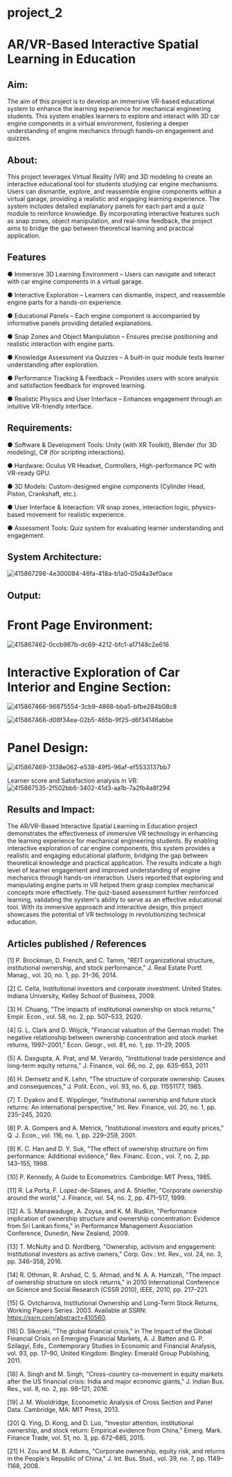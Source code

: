 # project_2

# AR/VR-Based Interactive Spatial Learning in Education
## Aim:
The aim of this project is to develop an immersive VR-based educational system to enhance the learning experience for mechanical engineering students. This system enables learners to explore and interact with 3D car engine components in a virtual environment, fostering a deeper understanding of engine mechanics through hands-on engagement and quizzes.

## About:
This project leverages Virtual Reality (VR) and 3D modeling to create an interactive educational tool for students studying car engine mechanisms. Users can dismantle, explore, and reassemble engine components within a virtual garage, providing a realistic and engaging learning experience. The system includes detailed explanatory panels for each part and a quiz module to reinforce knowledge. By incorporating interactive features such as snap zones, object manipulation, and real-time feedback, the project aims to bridge the gap between theoretical learning and practical application.

## Features
● Immersive 3D Learning Environment – Users can navigate and interact with car engine components in a virtual garage.

● Interactive Exploration – Learners can dismantle, inspect, and reassemble engine parts for a hands-on experience.

● Educational Panels – Each engine component is accompanied by informative panels providing detailed explanations.

● Snap Zones and Object Manipulation – Ensures precise positioning and realistic interaction with engine parts.

● Knowledge Assessment via Quizzes – A built-in quiz module tests learner understanding after exploration.

● Performance Tracking & Feedback – Provides users with score analysis and satisfaction feedback for improved learning.

● Realistic Physics and User Interface – Enhances engagement through an intuitive VR-friendly interface.

## Requirements:
● Software & Development Tools: Unity (with XR Toolkit), Blender (for 3D modeling), C# (for scripting interactions).

● Hardware: Oculus VR Headset, Controllers, High-performance PC with VR-ready GPU.

● 3D Models: Custom-designed engine components (Cylinder Head, Piston, Crankshaft, etc.).

● User Interface & Interaction: VR snap zones, interaction logic, physics-based movement for realistic experience.

● Assessment Tools: Quiz system for evaluating learner understanding and engagement.

## System Architecture:

![415867298-4e300084-46fa-418a-b1a0-05d4a3ef0ace](https://github.com/user-attachments/assets/e64b54f6-ef98-4f8e-aec3-642f2996b934)

## Output:
# Front Page Environment:
![415867462-0ccb967b-dc69-4212-bfc1-a17148c2e616](https://github.com/user-attachments/assets/5142e34f-be98-41ad-93e1-c155bf854a19)


# Interactive Exploration of Car Interior and Engine Section:
![415867466-96875554-3cb9-4868-bba5-bfbe284b08c8](https://github.com/user-attachments/assets/e3aa7a09-7c12-4d8c-9099-4df5d21d3144)


![415867468-d08f34ea-02b5-465b-9f25-d6f34146abbe](https://github.com/user-attachments/assets/def9a8f8-f15e-4590-94a8-431d6a663836)


# Panel Design:
![415867469-3138e062-e538-49f5-96af-ef5533137bb7](https://github.com/user-attachments/assets/61d3650f-3522-473a-b592-914f10346ea6)


Learner score and Satisfaction analysis in VR:
![415867535-2f502bb6-3402-41d3-aa1b-7a2fb4a8f294](https://github.com/user-attachments/assets/986d039c-6e4e-472a-b0f7-c90e5ed26573)

## Results and Impact:
The AR/VR-Based Interactive Spatial Learning in Education project demonstrates the effectiveness of immersive VR technology in enhancing the learning experience for mechanical engineering students. By enabling interactive exploration of car engine components, this system provides a realistic and engaging educational platform, bridging the gap between theoretical knowledge and practical application. The results indicate a high level of learner engagement and improved understanding of engine mechanics through hands-on interaction. Users reported that exploring and manipulating engine parts in VR helped them grasp complex mechanical concepts more effectively. The quiz-based assessment further reinforced learning, validating the system's ability to serve as an effective educational tool. With its immersive approach and interactive design, this project showcases the potential of VR technology in revolutionizing technical education.

## Articles published / References
[1] P. Brockman, D. French, and C. Tamm, "REIT organizational structure, institutional ownership, and stock performance," J. Real Estate Portf. Manag., vol. 20, no. 1, pp. 21–36, 2014.

[2] C. Cella, Institutional investors and corporate investment. United States: Indiana University, Kelley School of Business, 2009.

[3] H. Chuang, "The impacts of institutional ownership on stock returns," Empir. Econ., vol. 58, no. 2, pp. 507–533, 2020.

[4] G. L. Clark and D. Wójcik, "Financial valuation of the German model: The negative relationship between ownership concentration and stock market returns, 1997–2001," Econ. Geogr., vol. 81, no. 1, pp. 11–29, 2005

[5] A. Dasgupta, A. Prat, and M. Verardo, "Institutional trade persistence and long-term equity returns," J. Finance, vol. 66, no. 2, pp. 635–653, 2011

[6] H. Demsetz and K. Lehn, "The structure of corporate ownership: Causes and consequences," J. Polit. Econ., vol. 93, no. 6, pp. 11551177, 1985.

[7] T. Dyakov and E. Wipplinger, "Institutional ownership and future stock returns: An international perspective," Int. Rev. Finance, vol. 20, no. 1, pp. 235–245, 2020.

[8] P. A. Gompers and A. Metrick, "Institutional investors and equity prices," Q. J. Econ., vol. 116, no. 1, pp. 229–259, 2001.

[9] K. C. Han and D. Y. Suk, "The effect of ownership structure on firm performance: Additional evidence," Rev. Financ. Econ., vol. 7, no. 2, pp. 143–155, 1998.

[10] P. Kennedy, A Guide to Econometrics. Cambridge: MIT Press, 1985.

[11] R. La Porta, F. Lopez-de-Silanes, and A. Shleifer, "Corporate ownership around the world," J. Finance, vol. 54, no. 2, pp. 471–517, 1999.

[12] A. S. Manawaduge, A. Zoysa, and K. M. Rudkin, "Performance implication of ownership structure and ownership concentration: Evidence from Sri Lankan firms," in Performance Management Association Conference, Dunedin, New Zealand, 2009.

[13] T. McNulty and D. Nordberg, "Ownership, activism and engagement: Institutional investors as active owners," Corp. Gov.: Int. Rev., vol. 24, no. 3, pp. 346–358, 2016.

[14] R. Othman, R. Arshad, C. S. Ahmad, and N. A. A. Hamzah, "The impact of ownership structure on stock returns," in 2010 International Conference on Science and Social Research (CSSR 2010), IEEE, 2010, pp. 217–221.

[15] G. Ovtcharova, Institutional Ownership and Long-Term Stock Returns, Working Papers Series. 2003. Available at SSRN: https://ssrn.com/abstract=410560.

[16] D. Sikorski, "The global financial crisis," in The Impact of the Global Financial Crisis on Emerging Financial Markets, A. J. Batten and G. P. Szilagyi, Eds., Contemporary Studies in Economic and Financial Analysis, vol. 93, pp. 17–90, United Kingdom: Bingley: Emerald Group Publishing, 2011.

[18] A. Singh and M. Singh, "Cross-country co-movement in equity markets after the US financial crisis: India and major economic giants," J. Indian Bus. Res., vol. 8, no. 2, pp. 98–121, 2016.

[19] J. M. Wooldridge, Econometric Analysis of Cross Section and Panel Data. Cambridge, MA: MIT Press, 2013.

[20] Q. Ying, D. Kong, and D. Luo, "Investor attention, institutional ownership, and stock return: Empirical evidence from China," Emerg. Mark. Finance Trade, vol. 51, no. 3, pp. 672–685, 2015.

[21] H. Zou and M. B. Adams, "Corporate ownership, equity risk, and returns in the People's Republic of China," J. Int. Bus. Stud., vol. 39, no. 7, pp. 1149–1168, 2008.
